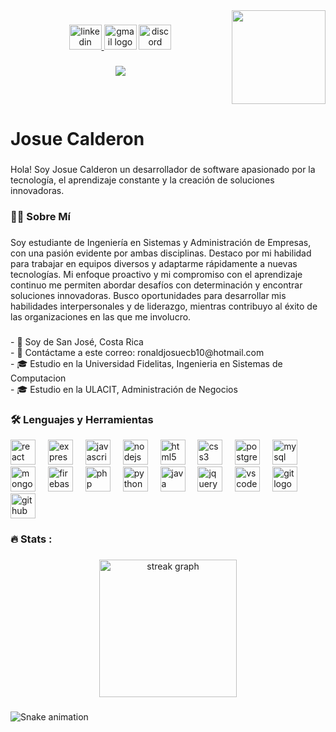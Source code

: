<img align="right" height="150" src="https://i.giphy.com/media/v1.Y2lkPTc5MGI3NjExOWpwOWdxNXdiNGZydnVkc3BsdWxrZDJybHA3dzdkOGpoczM5YWd0bCZlcD12MV9pbnRlcm5hbF9naWZfYnlfaWQmY3Q9Zw/QpVUMRUJGokfqXyfa1/giphy.gif"  />

###

<div align="center">
  <a href="https://www.linkedin.com/in/rjwrld/" target="_blank">
    <img src="https://raw.githubusercontent.com/maurodesouza/profile-readme-generator/master/src/assets/icons/social/linkedin/default.svg" width="52" height="40" alt="linkedin logo"  />
  </a>
  <img src="https://raw.githubusercontent.com/maurodesouza/profile-readme-generator/master/src/assets/icons/social/gmail/default.svg" width="52" height="40" alt="gmail logo"  />
  <img src="https://raw.githubusercontent.com/maurodesouza/profile-readme-generator/master/src/assets/icons/social/discord/default.svg" width="52" height="40" alt="discord logo"  />
</div>

###

<div align="center">
  <img src="https://visitor-badge.laobi.icu/badge?page_id=rjwrld.rjwrld&"  />
</div>

###

<br clear="both">

<h1 align="left">Josue Calderon</h1>

###

<p align="left">Hola! Soy Josue Calderon un desarrollador de software apasionado por la tecnología, el aprendizaje constante y la creación de soluciones innovadoras.</p>

###

<h3 align="left">👩‍💻  Sobre Mí</h3>

###

<p align="left">Soy estudiante de Ingeniería en Sistemas y Administración de Empresas, con una pasión evidente por ambas disciplinas. Destaco por mi habilidad para trabajar en equipos diversos y adaptarme rápidamente a nuevas tecnologías. Mi enfoque proactivo y mi compromiso con el aprendizaje continuo me permiten abordar desafíos con determinación y encontrar soluciones innovadoras. Busco oportunidades para desarrollar mis habilidades interpersonales y de liderazgo, mientras contribuyo al éxito de las organizaciones en las que me involucro.</p>

###

###

<p align="left">- 📍 Soy de San José, Costa Rica <br>-  📧 Contáctame a este correo: ronaldjosuecb10@hotmail.com<br>- 🎓 Estudio en la Universidad Fidelitas, Ingenieria en Sistemas de Computacion<br>- 🎓 Estudio en la ULACIT, Administración de Negocios</p>

###

<h3 align="left">🛠 Lenguajes y Herramientas</h3>



<div align="left">
  <img src="https://cdn.jsdelivr.net/gh/devicons/devicon/icons/react/react-original-wordmark.svg" height="40" alt="react logo"  />
  <img width="12" />
  <img src="https://cdn.jsdelivr.net/gh/devicons/devicon/icons/express/express-original.svg" height="40" alt="express logo"  />
  <img width="12" />
  <img src="https://cdn.jsdelivr.net/gh/devicons/devicon/icons/javascript/javascript-plain.svg" height="40" alt="javascript logo"  />
  <img width="12" />
  <img src="https://cdn.jsdelivr.net/gh/devicons/devicon/icons/nodejs/nodejs-plain-wordmark.svg" height="40" alt="nodejs logo"  />
  <img width="12" />
  <img src="https://cdn.jsdelivr.net/gh/devicons/devicon/icons/html5/html5-original.svg" height="40" alt="html5 logo"  />
  <img width="12" />
  <img src="https://cdn.jsdelivr.net/gh/devicons/devicon/icons/css3/css3-original.svg" height="40" alt="css3 logo"  />
  <img width="12" />
  <img src="https://cdn.jsdelivr.net/gh/devicons/devicon/icons/postgresql/postgresql-original.svg" height="40" alt="postgresql logo"  />
  <img width="12" />
  <img src="https://cdn.jsdelivr.net/gh/devicons/devicon/icons/mysql/mysql-original-wordmark.svg" height="40" alt="mysql logo"  />
  <img width="12" />
  <img src="https://cdn.jsdelivr.net/gh/devicons/devicon/icons/mongodb/mongodb-original.svg" height="40" alt="mongodb logo"  />
  <img width="12" />
  <img src="https://cdn.jsdelivr.net/gh/devicons/devicon/icons/firebase/firebase-plain-wordmark.svg" height="40" alt="firebase logo"  />
  <img width="12" />
  <img src="https://cdn.jsdelivr.net/gh/devicons/devicon/icons/php/php-original.svg" height="40" alt="php logo"  />
  <img width="12" />
  <img src="https://cdn.jsdelivr.net/gh/devicons/devicon/icons/python/python-original-wordmark.svg" height="40" alt="python logo"  />
  <img width="12" />
  <img src="https://cdn.jsdelivr.net/gh/devicons/devicon/icons/java/java-original.svg" height="40" alt="java logo"  />
  <img width="12" />
  <img src="https://cdn.jsdelivr.net/gh/devicons/devicon/icons/jquery/jquery-original.svg" height="40" alt="jquery logo"  />
  <img width="12" />
  <img src="https://cdn.jsdelivr.net/gh/devicons/devicon/icons/vscode/vscode-original.svg" height="40" alt="vscode logo"  />
  <img width="12" />
  <img src="https://cdn.jsdelivr.net/gh/devicons/devicon/icons/git/git-original.svg" height="40" alt="git logo"  />
  <img width="12" />
  <img src="https://cdn.jsdelivr.net/gh/devicons/devicon/icons/github/github-original.svg" height="40" alt="github logo"  />
</div>

###

<h3 align="left">🔥 Stats :</h3>

###

<div align="center">
  <img src="https://streak-stats.demolab.com?user=rjwrld&locale=en&mode=daily&theme=dark&hide_border=false&border_radius=5&order=3" height="220" alt="streak graph"  />
</div>

###

<img src="https://raw.githubusercontent.com/rjwrld/rjwrld/output/snake.svg" alt="Snake animation" />

###
